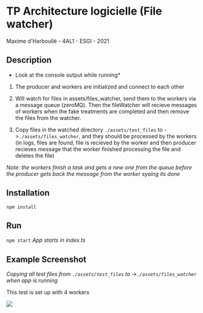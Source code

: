 # TP Architecture logicielle (File watcher)

Maxime d'Harboullé - 4AL1 - ESGI - 2021
## Description
* Look at the console output while running*  

1. The producer and workers are initialized and connect to each other  

2. Will watch for files in assets/files_watcher, send them to the workers via a message queue (zeroMQ). Then the fileWatcher will recieve messages of workers when the fake treatments are completed and then remove the files from the watcher.  

3. Copy files in the watched directory ```./assets/test_files``` to ->```./assets/files_watcher```, and they should be processed by the workers (in logs, files are found, file is recieved by the worker and then producer recieves message that the worker finished processing the file and deletes the file)  

*Note: the workers finish a task and gets a new one from the queue before the producer gets back the message from the worker syaing its done*

## Installation

```npm install```

## Run

```npm start```
*App starts in index.ts*

## Example Screenshot
*Copying all test files from ```./assets/test_files``` to ->```./assets/files_watcher``` when app is running*

This test is set up with 4 workers

![](./assets/images/screenshot-run-example.png)
